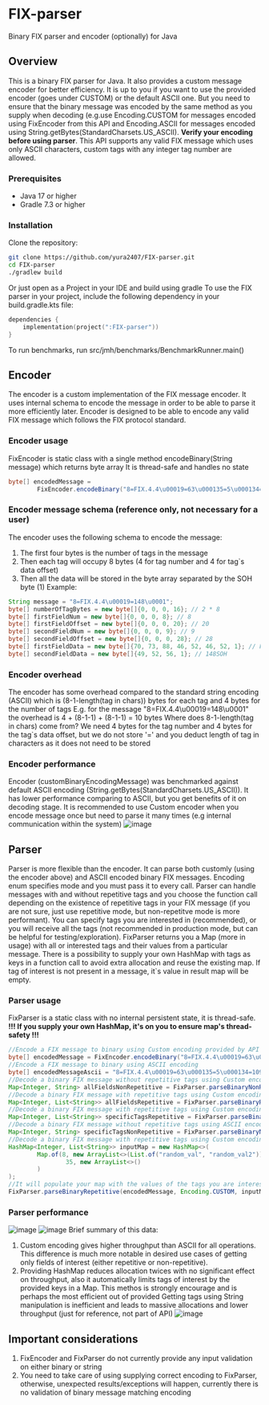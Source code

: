 # FIX-parser
Binary FIX parser and encoder (optionally) for Java
## Overview
This is a binary FIX parser for Java. It also provides a custom message encoder for better efficiency. It is up to you if you want to use the provided encoder (goes under CUSTOM) or the default ASCII one. But you need to ensure that the binary message was encoded by the same method as you supply when decoding (e.g.use Encoding.CUSTOM for messages encoded using FixEncoder from this API and Encoding.ASCII for messages encoded using String.getBytes(StandardCharsets.US_ASCII). **Verify your encoding before using parser**. This API supports any valid FIX message which uses only ASCII characters, custom tags with any integer tag number are allowed.
### Prerequisites
- Java 17 or higher
- Gradle 7.3 or higher
### Installation
Clone the repository:
```sh
git clone https://github.com/yura2407/FIX-parser.git
cd FIX-parser
./gradlew build
```
Or just open as a Project in your IDE and build using gradle
To use the FIX parser in your project, include the following dependency in your build.gradle.kts file:
```kotlin
dependencies {
    implementation(project(":FIX-parser"))
}
```
To run benchmarks, run src/jmh/benchmarks/BenchmarkRunner.main()
## Encoder
The encoder is a custom implementation of the FIX message encoder. 
It uses internal schema to encode the message in order to be able to parse it 
more efficiently later. Encoder is designed to be able to encode any valid FIX message
which follows the FIX protocol standard.
### Encoder usage
FixEncoder is static class with a single method encodeBinary(String message) which returns byte array
It is thread-safe and handles no state
```java
byte[] encodedMessage = 
        FixEncoder.encodeBinary("8=FIX.4.4\u00019=63\u000135=5\u000134=1091\u000149=TESTBUY1\u0001")
```
### Encoder message schema (reference only, not necessary for a user)
The encoder uses the following schema to encode the message:
1. The first four bytes is the number of tags in the message
2. Then each tag will occupy 8 bytes (4 for tag number and 4 for tag`s data offset)
3. Then all the data will be stored in the byte array separated by the SOH byte (1)
Example:
```java
String message = "8=FIX.4.4\u00019=148\u0001";
byte[] numberOfTagBytes = new byte[]{0, 0, 0, 16}; // 2 * 8
byte[] firstFieldNum = new byte[]{0, 0, 0, 8}; // 8
byte[] firstFieldOffset = new byte[]{0, 0, 0, 20}; // 20
byte[] secondFieldNum = new byte[]{0, 0, 0, 9}; // 9
byte[] secondFieldOffset = new byte[]{0, 0, 0, 28}; // 28
byte[] firstFieldData = new byte[]{70, 73, 88, 46, 52, 46, 52, 1}; // FIX.4.4SOH
byte[] secondFieldData = new byte[]{49, 52, 56, 1}; // 148SOH
```
### Encoder overhead
The encoder has some overhead compared to the standard string encoding (ASCII) which is
(8-1-length(tag in chars)) bytes for each tag and 4 bytes for the number of tags
E.g. for the message "8=FIX.4.4\u00019=148\u0001" the overhead is 4 + (8-1-1) + (8-1-1) = 10 bytes
Where does 8-1-length(tag in chars) come from?
We need 4 bytes for the tag number and 4 bytes for the tag`s data offset, but we do not
store '=' and you deduct length of tag in characters as it does not need to be stored
### Encoder performance
Encoder (customBinaryEncodingMessage) was benchmarked against default ASCII encoding (String.getBytes(StandardCharsets.US_ASCII)).
It has lower performance comparing to ASCII, but you get benefits of it on decoding stage. It is recommended to use Custom encoder when you encode message once but need to parse it many times (e.g internal communication within the system)
![image](https://github.com/user-attachments/assets/4e3a7134-0384-47d1-a4d6-43682eebaef5)
## Parser
Parser is more flexible than the encoder. It can parse both customly (using the encoder above)
and ASCII encoded binary FIX messages. Encoding enum specifies mode and you must pass it to every call. Parser can handle messages with and without repetitive tags and you choose the function call depending on the existence of repetitive tags in your FIX message (if you are not sure, just use repetitive mode, but non-repetitve mode is more performant). You can specify tags you are interested in (recommended), or you will receive all the tags (not recommended in production mode, but can be helpful for testing/exploration). FixParser returns you a Map (more in usage) with all or interested tags and their values from a particular message. There is a possibility to supply your own HashMap with tags as keys in a function call to avoid extra allocation and reuse the existing map. If tag of interest is not present in a message, it`s value in result map will be empty.
### Parser usage
FixParser is a static class with no internal persistent state, it is thread-safe. **!!! If you supply your own HashMap, it's on you to ensure map's thread-safety !!!**
```java
//Encode a FIX message to binary using Custom encoding provided by API
byte[] encodedMessage = FixEncoder.encodeBinary("8=FIX.4.4\u00019=63\u000135=5\u000134=1091\u0001");
//Encode a FIX message to binary using ASCII encoding
byte[] encodedMessageAscii = "8=FIX.4.4\u00019=63\u000135=5\u000134=1091\u0001".getBytes(StandardCharsets.US_ASCII);
//Decode a binary FIX message without repetitive tags using Custom encoding provided by API and get a map with all fields
Map<Integer, String> allFieldsNonRepetitive = FixParser.parseBinaryNonRepetitive(encodedMessage, Encoding.CUSTOM);
//Decode a binary FIX message with repetitive tags using Custom encoding provided by API and get a map with all fields
Map<Integer, List<String>> allFieldsRepetitive = FixParser.parseBinaryRepetitive(encodedMessage, Encoding.CUSTOM);
//Decode a binary FIX message with repetitive tags using Custom encoding provided by API and get a map with specific tags
Map<Integer, List<String>> specificTagsRepetitive = FixParser.parseBinaryRepetitive(encodedMessage, Encoding.CUSTOM, 9, 35);
//Decode a binary FIX message without repetitive tags using ASCII encoding provided by API and get a map with specific tags
Map<Integer, String> specificTagsNonRepetitive = FixParser.parseBinaryNonRepetitive(encodedMessageAscii, Encoding.ASCII, 9, 35);
//Decode a binary FIX message with repetitive tags using Custom encoding provided by API with provided map of interesting tags
HashMap<Integer, List<String>> inputMap = new HashMap<>(
        Map.of(8, new ArrayList<>(List.of("random_val", "random_val2")),
                35, new ArrayList<>()
        )
);
//It will populate your map with the values of the tags you are interested in, old values will be erased
FixParser.parseBinaryRepetitive(encodedMessage, Encoding.CUSTOM, inputMap);
```
### Parser performance
![image](https://github.com/user-attachments/assets/f6029b08-2489-4f07-b1b6-5a9148fa3f69)
![image](https://github.com/user-attachments/assets/b90fdd09-27c0-4a07-b4cc-6d4412808e04)
Brief summary of this data:
1. Custom encoding gives higher throughput than ASCII for all operations. This difference is much more notable in desired use cases of getting only fields of interest (either repetitive or non-repetitive).
2. Providing HashMap reduces allocation twices with no significant effect on throughput, also it automatically limits tags of interest by the provided keys in a Map. This methos is strongly encourage and is perhaps the most efficient out of provided
Getting tags using String manipulation is inefficient and leads to massive allocations and lower throughput (just for reference, not part of API)
![image](https://github.com/user-attachments/assets/8a942f74-ce99-475c-81b6-00dcb25d6650)
## Important considerations
1. FixEncoder and FixParser do not currently provide any input validation on either binary or string
2. You need to take care of using supplying correct encoding to FixParser, otherwise, unexpected results/exceptions will happen, currently there is no validation of binary message matching encoding







